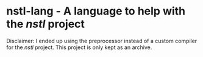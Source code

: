 # nstl-lang - A language to help with the _nstl_ project

Disclaimer:
I ended up using the preprocessor instead of a custom compiler for the _nstl_
project. This project is only kept as an archive.
